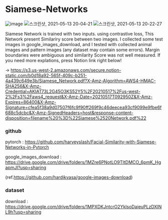# Siamese-Networks
![image](https://user-images.githubusercontent.com/65028694/118462082-47c45480-b739-11eb-8e63-b7e5a56079eb.png)
![스크린샷, 2021-05-13 20-04-21](https://user-images.githubusercontent.com/65028694/118461604-cc62a300-b738-11eb-8e21-f931af34c256.png)
![스크린샷, 2021-05-13 20-22-27](https://user-images.githubusercontent.com/65028694/118464407-c7ebb980-b73b-11eb-9c50-e202e0b914ed.png)


Siamese Network is trained with two inputs. using contrastive loss, This Network present Similariry score between two images. I collected some test images in google_images_download, and I tested with collected animal images and pattern images (any dataset may contain some errors). Margin boundaries were ambiguous and similarity Score was not well measured.
If you need more explations, press Notion link right below! 

-> https://s3.us-west-2.amazonaws.com/secure.notion-static.com/b0d18a92-565f-409c-b251-4a439c649e3b/Siamese_Network.pdf?X-Amz-Algorithm=AWS4-HMAC-SHA256&X-Amz-Credential=AKIAT73L2G45O3KS52Y5%2F20210517%2Fus-west-2%2Fs3%2Faws4_request&X-Amz-Date=20210517T092950Z&X-Amz-Expires=86400&X-Amz-Signature=cfea5f38a9d07507f6fc9f90ff269f9c46deecea93cf9099e9fbe6f688c5dcbc&X-Amz-SignedHeaders=host&response-content-disposition=filename%20%3D%22Siamese%2520Network.pdf%22


### github
pytorch : https://github.com/harveyslash/Facial-Similarity-with-Siamese-Networks-in-Pytorch 

google_images_download : https://drive.google.com/drive/folders/1MZre6PNotLO9TItDMCO_6pmK_HgapmJI?usp=sharing

(ref.https://github.com/hardikvasa/google-images-download)

### dataset
download : https://drive.google.com/drive/folders/1MPXDKJntcrO2YklsoDaieuPLzDXINL9h?usp=sharing
